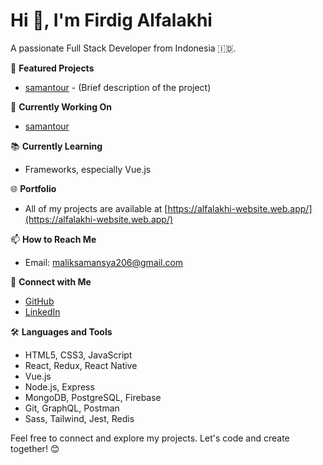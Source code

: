 # Hi 👋, I'm Firdig Alfalakhi

A passionate Full Stack Developer from Indonesia 🇮🇩.

🌟 **Featured Projects**
- [samantour](https://github.com/yourusername/Nekomics) - (Brief description of the project)

🚀 **Currently Working On**
- [samantour](https://github.com/yourusername/Nekomics)

📚 **Currently Learning**
- Frameworks, especially Vue.js

🌐 **Portfolio**
- All of my projects are available at [https://alfalakhi-website.web.app/](https://alfalakhi-website.web.app/)

📫 **How to Reach Me**
- Email: maliksamansya206@gmail.com

🤝 **Connect with Me**
- [GitHub](https://github.com/maliksamansya)
- [LinkedIn](https://www.linkedin.com/in/malik-al-aminullah-samansya-43b809169/)
  

🛠️ **Languages and Tools**
- HTML5, CSS3, JavaScript
- React, Redux, React Native
- Vue.js
- Node.js, Express
- MongoDB, PostgreSQL, Firebase
- Git, GraphQL, Postman
- Sass, Tailwind, Jest, Redis

Feel free to connect and explore my projects. Let's code and create together! 😊
